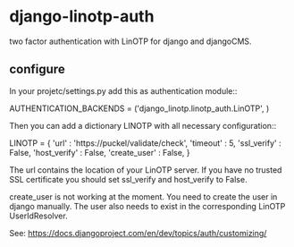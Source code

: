 django-linotp-auth
==================

two factor authentication with LinOTP for django and djangoCMS.

configure
---------

In your projetc/settings.py add this as authentication module::
   
   AUTHENTICATION_BACKENDS =  ('django_linotp.linotp_auth.LinOTP', )

Then you can add a dictionary LINOTP with all necessary configuration::
   
   LINOTP = { 'url' : 'https://puckel/validate/check',
        'timeout' : 5,
        'ssl_verify' : False,
        'host_verify' :  False,
        'create_user' : False,
        }

The url contains the location of your LinOTP server.
If you have no trusted SSL certificate you should set
ssl_verify and host_verify to False.

create_user is not working at the moment.
You need to create the user in django manually. The user
also needs to exist in the corresponding LinOTP UserIdResolver.

See: https://docs.djangoproject.com/en/dev/topics/auth/customizing/
